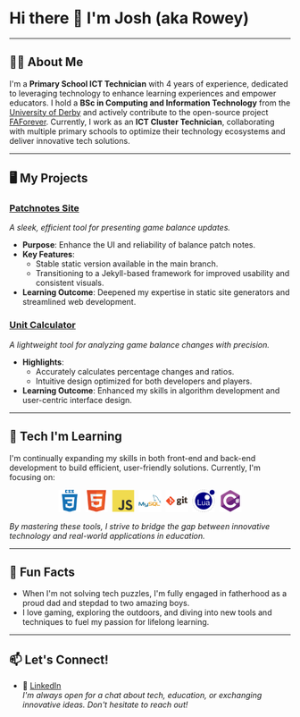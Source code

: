 # Hi there 👋 I'm Josh (aka Rowey)

---

## 👨‍💻 About Me
I'm a **Primary School ICT Technician** with 4 years of experience, dedicated to leveraging technology to enhance learning experiences and empower educators. I hold a **BSc in Computing and Information Technology** from the [University of Derby](https://www.derby.ac.uk/?form=MG0AV3) and actively contribute to the open-source project [FAForever](https://github.com/FAForever?form=MG0AV3). Currently, I work as an **ICT Cluster Technician**, collaborating with multiple primary schools to optimize their technology ecosystems and deliver innovative tech solutions.

---

## 🖥️ My Projects

### [Patchnotes Site](https://github.com/MrRowey/FAF-Patchnotes-Site?form=MG0AV3)
*A sleek, efficient tool for presenting game balance updates.*  
- **Purpose**: Enhance the UI and reliability of balance patch notes.
- **Key Features**:  
  - Stable static version available in the main branch.
  - Transitioning to a Jekyll-based framework for improved usability and consistent visuals.
- **Learning Outcome**: Deepened my expertise in static site generators and streamlined web development.

### [Unit Calculator](https://github.com/MrRowey/UnitCalculator)
*A lightweight tool for analyzing game balance changes with precision.*  
- **Highlights**:  
  - Accurately calculates percentage changes and ratios.
  - Intuitive design optimized for both developers and players.
- **Learning Outcome**: Enhanced my skills in algorithm development and user-centric interface design.

---

## 🌱 Tech I'm Learning
I'm continually expanding my skills in both front-end and back-end development to build efficient, user-friendly solutions. Currently, I'm focusing on:

<div align="center">
  <img src="https://github.com/devicons/devicon/blob/master/icons/css3/css3-plain-wordmark.svg" title="CSS3" alt="CSS" width="40" height="40" />&nbsp;
  <img src="https://github.com/devicons/devicon/blob/master/icons/html5/html5-original.svg" title="HTML5" alt="HTML" width="40" height="40" />&nbsp;
  <img src="https://github.com/devicons/devicon/blob/master/icons/javascript/javascript-original.svg" title="JavaScript" alt="JS" width="40" height="40" />&nbsp;
  <img src="https://github.com/devicons/devicon/blob/master/icons/mysql/mysql-original-wordmark.svg" title="MySQL" alt="MySQL" width="40" height="40" />&nbsp;
  <img src="https://github.com/devicons/devicon/blob/master/icons/git/git-original-wordmark.svg" title="Git" alt="Git" width="40" height="40" />&nbsp;
  <img src="https://github.com/devicons/devicon/blob/master/icons/lua/lua-original.svg" title="Lua" alt="Lua" width="40" height="40" />&nbsp;
  <img src="https://github.com/devicons/devicon/blob/master/icons/csharp/csharp-original.svg" title="C#" alt="C#" width="40" height="40" />
</div>

*By mastering these tools, I strive to bridge the gap between innovative technology and real-world applications in education.*

---

## 🎉 Fun Facts
- When I'm not solving tech puzzles, I'm fully engaged in fatherhood as a proud dad and stepdad to two amazing boys.
- I love gaming, exploring the outdoors, and diving into new tools and techniques to fuel my passion for lifelong learning.

---

## 📫 Let's Connect!
- 💼 [LinkedIn](https://www.linkedin.com/in/josh-row-938394255/)  
*I'm always open for a chat about tech, education, or exchanging innovative ideas. Don't hesitate to reach out!*

